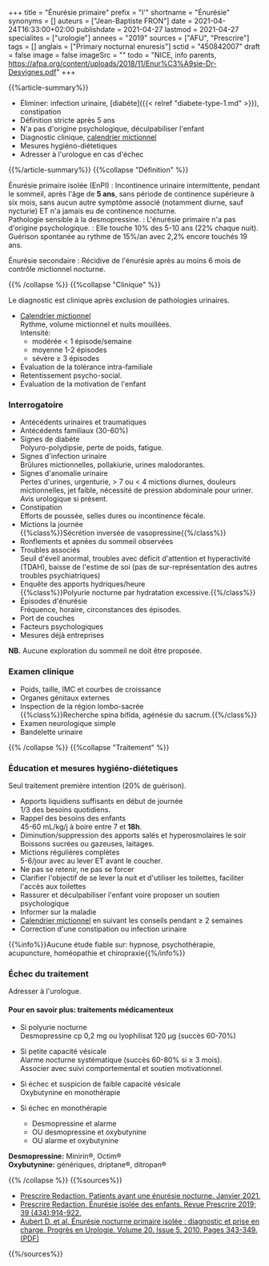 +++
title = "Énurésie primaire"
prefix = "l'"
shortname = "Énurésie"
synonyms = []
auteurs = ["Jean-Baptiste FRON"]
date = 2021-04-24T16:33:00+02:00
publishdate = 2021-04-27
lastmod = 2021-04-27
specialites = ["urologie"]
annees = "2019"
sources = ["AFU", "Prescrire"]
tags = []
anglais = ["Primary nocturnal enuresis"]
sctid = "450842007"
draft = false
image = false
imageSrc = ""
todo = "NICE, info parents, https://afpa.org/content/uploads/2018/11/Enur%C3%A9sie-Dr-Desvignes.pdf"
+++

{{%article-summary%}}

- Éliminer: infection urinaire, [diabète]({{< relref "diabete-type-1.md" >}}), constipation
- Définition stricte après 5 ans
- N'a pas d'origine psychologique, déculpabiliser l'enfant
- Diagnostic clinique, [calendrier mictionnel](https://afpa.org/content/uploads/2017/08/nuit-au-sec-carre%CC%81-blanc.jpg)
- Mesures hygiéno-diétetiques
- Adresser à l'urologue en cas d'échec

{{%/article-summary%}}
{{%collapse "Définition" %}}

Énurésie primaire isolée (EnPI)
: Incontinence urinaire intermittente, pendant le sommeil, après l'âge de **5 ans**, sans période de continence supérieure à six mois, sans aucun autre symptôme associé (notamment diurne, sauf nycturie)
ET n'a jamais eu de continence nocturne.  
Pathologie sensible à la desmopressine.
: L'énurésie primaire n'a pas d'origine psychologique.
: Elle touche 10% des 5-10 ans (22% chaque nuit). Guérison spontanée au rythme de 15%/an avec 2,2% encore touchés 19 ans.

Énurésie secondaire
: Récidive de l'énurésie après au moins 6 mois de contrôle mictionnel nocturne.

{{% /collapse %}}
{{%collapse "Clinique" %}}

Le diagnostic est clinique après exclusion de pathologies urinaires.

- [Calendrier mictionnel](https://afpa.org/content/uploads/2017/08/nuit-au-sec-carre%CC%81-blanc.jpg)  
Rythme, volume mictionnel et nuits mouillées.  
Intensité:
  - modérée < 1 épisode/semaine
  - moyenne 1-2 épisodes
  - sévère ≥ 3 épisodes
- Évaluation de la tolérance intra-familiale  
- Retentissement psycho-social.
- Évaluation de la motivation de l'enfant

### Interrogatoire

- Antécédents urinaires et traumatiques
- Antécédents familiaux (30-60%)
- Signes de diabète  
Polyuro-polydipsie, perte de poids, fatigue.
- Signes d'infection urinaire  
Brûlures mictionnelles, pollakiurie, urines malodorantes.
- Signes d'anomalie urinaire  
Pertes d'urines, urgenturie, > 7 ou < 4 mictions diurnes, douleurs mictionnelles, jet faible, nécessité de pression abdominale pour uriner.  
Avis urologique si présent.
- Constipation  
Efforts de poussée, selles dures ou incontinence fécale.
- Mictions la journée  
{{%class%}}Sécrétion inversée de vasopressine{{%/class%}}
- Ronflements et apnées du sommeil observées
- Troubles associés  
Seuil d'éveil anormal, troubles avec déficit d'attention et hyperactivité (TDAH), baisse de l'estime de soi (pas de sur-représentation des autres troubles psychiatriques)
- Enquête des apports hydriques/heure  
{{%class%}}Polyurie nocturne par hydratation excessive.{{%/class%}}
- Épisodes d'énurésie  
Fréquence, horaire, circonstances des épisodes.
- Port de couches
- Facteurs psychologiques
- Mesures déjà entreprises

**NB.** Aucune exploration du sommeil ne doit être proposée.

### Examen clinique

- Poids, taille, IMC et courbes de croissance
- Organes génitaux externes
- Inspection de la région lombo-sacrée  
{{%class%}}Recherche spina bifida, agénésie du sacrum.{{%/class%}}
- Examen neurologique simple
- Bandelette urinaire

{{% /collapse %}}
{{%collapse "Traitement" %}}

### Éducation et mesures hygiéno-diétetiques

Seul traitement première intention (20% de guérison).

- Apports liquidiens suffisants en début de journée  
1/3 des besoins quotidiens.
- Rappel des besoins des enfants  
45-60 mL/kg/j à boire entre 7 et **18h**.
- Diminution/suppression des apports salés et hyperosmolaires le soir  
Boissons sucrées ou gazeuses, laitages.
- Mictions régulières complètes  
5-6/jour avec au lever ET avant le coucher.
- Ne pas se retenir, ne pas se forcer
- Clarifier l'objectif de se lever la nuit et d'utiliser les toilettes, faciliter l'accès aux toilettes
- Rassurer et déculpabiliser l'enfant voire proposer un soutien psychologique
- Informer sur la maladie
- [Calendrier mictionnel](https://afpa.org/content/uploads/2017/08/nuit-au-sec-carre%CC%81-blanc.jpg) en suivant les conseils pendant ≥ 2 semaines
- Correction d'une constipation ou infection urinaire

{{%info%}}Aucune étude fiable sur: hypnose, psychothérapie, acupuncture, homéopathie et chiropraxie{{%/info%}}

### Échec du traitement

Adresser à l'urologue.

#### Pour en savoir plus: traitements médicamenteux

- Si polyurie nocturne  
Desmopressine cp 0,2 mg ou lyophilisat 120 µg (succès 60-70%)
- Si petite capacité vésicale  
Alarme nocturne systématique (succès 60-80% si ≥ 3 mois).  
Associer avec suivi comportemental et soutien motivationnel.

- Si échec et suspicion de faible capacité vésicale  
Oxybutynine en monothérapie
- Si échec en monothérapie  
  - Desmopressine et alarme
  - OU desmopressine et oxybutynine
  - OU alarme et oxybutynine

**Desmopressine:** Minirin®, Octim®  
**Oxybutynine:** génériques, driptane®, ditropan®

{{% /collapse %}}
{{%sources%}}

- [Prescrire Redaction. Patients ayant une énurésie nocturne. Janvier 2021.](https://prescrire.org/)
- [Prescrire Redaction. Énurésie isolée des enfants. Revue Prescrire 2019; 39 (434):914-922.](https://prescrire.org/)
- [Aubert D. et al. Énurésie nocturne primaire isolée : diagnostic et prise en charge. Progrès en Urologie. Volume 20. Issue 5. 2010. Pages 343-349. (PDF)](https://afpa.org/content/uploads/2017/09/main.pdf)

{{%/sources%}}

